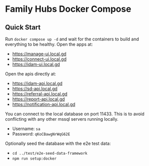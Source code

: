 # Family Hubs Docker Compose
## Quick Start
Run `docker compose up -d` and wait for the containers to build and everything to be healthy.
Open the apps at:
- https://manage-ui.local.gd
- https://connect-ui.local.gd
- https://idam-ui.local.gd

Open the apis directly at:
- https://idam-api.local.gd
- https://sd-api.local.gd
- https://referral-api.local.gd
- https://report-api.local.gd
- https://notification-api.local.gd

You can connect to the local database on port 11433.
This is to avoid conflicting with any other mssql servers running locally.
- Username: `sa`
- Password: `qKoCBawgNrWqG62E`

Optionally seed the database with the e2e test data:
- `cd ../test/e2e-seed-data-framework`
- `npm run setup:docker`
